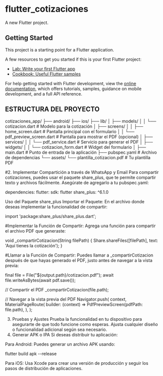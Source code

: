 # flutter_cotizaciones

A new Flutter project.

## Getting Started

This project is a starting point for a Flutter application.

A few resources to get you started if this is your first Flutter project:

- [Lab: Write your first Flutter app](https://docs.flutter.dev/get-started/codelab)
- [Cookbook: Useful Flutter samples](https://docs.flutter.dev/cookbook)

For help getting started with Flutter development, view the
[online documentation](https://docs.flutter.dev/), which offers tutorials,
samples, guidance on mobile development, and a full API reference.

## ESTRUCTURA DEL PROYECTO 

cotizaciones_app/
├── android/
├── ios/
├── lib/
│   ├── models/
│   │   └── cotizacion.dart          # Modelo para la cotización
│   ├── screens/
│   │   ├── home_screen.dart         # Pantalla principal con el formulario
│   │   └── pdf_preview_screen.dart   # Pantalla para mostrar el PDF (opcional)
│   ├── services/
│   │   └── pdf_service.dart          # Servicio para generar el PDF
│   ├── widgets/
│   │   └── cotizacion_form.dart      # Widget del formulario
│   ├── main.dart                     # Punto de entrada de la aplicación
├── pubspec.yaml                      # Archivo de dependencias
└── assets/
    └── plantilla_cotizacion.pdf      # Tu plantilla PDF

#2. Implementar Compartición a través de WhatsApp y Email
Para compartir cotizaciones, puedes usar el paquete share_plus, que te permite compartir texto y archivos fácilmente. Asegúrate de agregarlo a tu pubspec.yaml:

dependencies:
  flutter:
    sdk: flutter
  share_plus: ^6.1.0


Uso del Paquete share_plus
Importar el Paquete: En el archivo donde deseas implementar la funcionalidad de compartir:

import 'package:share_plus/share_plus.dart';


#Implementar la Función de Compartir: Agrega una función para compartir el archivo PDF que generaste:


void _compartirCotizacion(String filePath) {
  Share.shareFiles([filePath], text: 'Aquí tienes la cotización');
}


#Llamar a la Función de Compartir: Puedes llamar a _compartirCotizacion después de que hayas generado el PDF, justo antes de navegar a la vista previa:

final file = File("${output.path}/cotizacion.pdf");
await file.writeAsBytes(await pdf.save());

// Compartir el PDF
_compartirCotizacion(file.path);

// Navegar a la vista previa del PDF
Navigator.push(
  context,
  MaterialPageRoute(
    builder: (context) => PdfPreviewScreen(pdfPath: file.path),
  ),
);


3. Pruebas y Ajustes
Prueba la funcionalidad en tu dispositivo para asegurarte de que todo funcione como esperas.
Ajusta cualquier diseño o funcionalidad adicional según sea necesario.
4. Generar APK o IPA
Si deseas distribuir tu aplicación:

Para Android: Puedes generar un archivo APK usando:

   flutter build apk --release


Para iOS: Usa Xcode para crear una versión de producción y seguir los pasos de distribución de aplicaciones.
